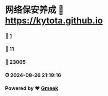 # 网络保安养成 :link: https://kytota.github.io 
### :page_facing_up: [1](https://kytota.github.io/tag.html) 
### :speech_balloon: 11 
### :hibiscus: 23005 
### :alarm_clock: 2024-08-26 21:19:16 
### Powered by :heart: [Gmeek](https://github.com/Meekdai/Gmeek)
